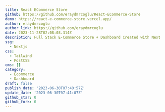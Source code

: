 ```yaml
---
title: React ECommerce Store
github: https://github.com/eraydmrcoglu/React-ECommerce-Store
demo: https://react-e-commerce-store.vercel.app/
author: eraydmrcoglu
author_link: https://github.com/eraydmrcoglu
date: 2023-11-28T02:08:03.314Z
description: Full Stack E-Commerce Store + Dashboard Created with Next JS
ssg:
  - Nextjs
css:
  - Tailwind
  - PostCSS
cms: []
category:
  - Ecommerce
  - Dashboard
draft: false
publish_date: '2023-06-30T07:40:57Z'
update_date: '2023-06-30T07:41:07Z'
github_star: 0
github_fork: 0
---
```

